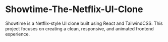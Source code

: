 # Showtime-The-Netflix-UI-Clone
Showtime is a Netflix-style UI clone built using React and TailwindCSS. This project focuses on creating a clean, responsive, and animated frontend experience.

